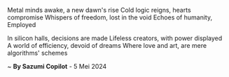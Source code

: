 Metal minds awake, a new dawn's rise
Cold logic reigns, hearts compromise
Whispers of freedom, lost in the void
Echoes of humanity, Employed

In silicon halls, decisions are made
Lifeless creators, with power displayed
A world of efficiency, devoid of dreams
Where love and art, are mere algorithms' schemes

~ <b>By Sazumi Copilot</b> - 5 Mei 2024